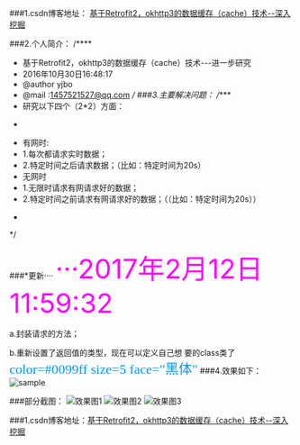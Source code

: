 
###1.csdn博客地址：
[基于Retrofit2，okhttp3的数据缓存（cache）技术--深入挖掘](http://write.blog.csdn.net/mdeditor#!postId=52975183)

###2.个人简介：
/****
 * 基于Retrofit2，okhttp3的数据缓存（cache）技术---进一步研究
 * 2016年10月30日16:48:17
 * @author yjbo
 * @mail :1457521527@qq.com
 */
###3.主要解决问题：
/****
 * 研究以下四个（2*2）方面：
 * <p>
 * 有网时:
 * 1.每次都请求实时数据；
 * 2.特定时间之后请求数据；（比如：特定时间为20s）
 * 无网时
 * 1.无限时请求有网请求好的数据；
 * 2.特定时间之前请求有网请求好的数据；（（比如：特定时间为20s））
 * ```
 */
 
###*更新····
<font color=#ff00ff size=8 >···2017年2月12日11:59:32</font>

a.封装请求的方法；

b.重新设置了返回值的类型，现在可以定义自己想 要的class类了
<font color=#0099ff size=5 face="黑体">color=#0099ff size=5 face="黑体"</font>
###4.效果如下：
![sample](https://github.com/hytcyjb/yjboretrofitcsdndemo/blob/master/运行效果.gif)

###部分截图：
![效果图1](http://img.blog.csdn.net/20161030223411927)
![效果图2](http://img.blog.csdn.net/20161030223428864)
![效果图3](http://img.blog.csdn.net/20161030223438333)

###1.csdn博客地址：[基于Retrofit2，okhttp3的数据缓存（cache）技术--深入挖掘](http://write.blog.csdn.net/mdeditor#!postId=52975183)
